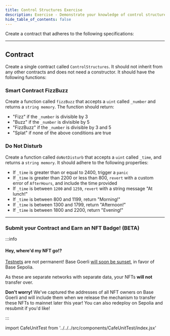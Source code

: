 ```yaml
---
title: Control Structures Exercise
description: Exercise - Demonstrate your knowledge of control structures.
hide_table_of_contents: false
---
```


Create a contract that adheres to the following specifications:

---

## Contract

Create a single contract called `ControlStructures`. It should not inherit from any other contracts and does not need a constructor. It should have the following functions:

### Smart Contract FizzBuzz

Create a function called `fizzBuzz` that accepts a `uint` called `_number` and returns a `string memory`. The function should return:

- "Fizz" if the `_number` is divisible by 3
- "Buzz" if the `_number` is divisible by 5
- "FizzBuzz" if the `_number` is divisible by 3 and 5
- "Splat" if none of the above conditions are true

### Do Not Disturb

Create a function called `doNotDisturb` that accepts a `uint` called `_time`, and returns a `string memory`. It should adhere to the following properties:

- If `_time` is greater than or equal to 2400, trigger a `panic`
- If `_time` is greater than 2200 or less than 800, `revert` with a custom error of `AfterHours`, and include the time provided
- If `_time` is between `1200` and `1259`, `revert` with a string message "At lunch!"
- If `_time` is between 800 and 1199, return "Morning!"
- If `_time` is between 1300 and 1799, return "Afternoon!"
- If `_time` is between 1800 and 2200, return "Evening!"

---

### Submit your Contract and Earn an NFT Badge! (BETA)

:::info

#### Hey, where'd my NFT go!?

[Testnets](../deployment-to-testnet/test-networks) are not permanent! Base Goerli [will soon be sunset](link), in favor of Base Sepolia.

As these are separate networks with separate data, your NFTs **will not** transfer over.

**Don't worry!** We've captured the addresses of all NFT owners on Base Goerli and will include them when we release the mechanism to transfer these NFTs to mainnet later this year! You can also redeploy on Sepolia and resubmit if you'd like!

:::

import CafeUnitTest from '../../../src/components/CafeUnitTest/index.jsx'

<CafeUnitTest nftNum={2}/>
